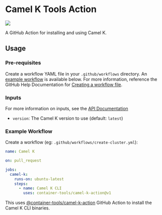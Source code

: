 # Camel K Tools Action

[![](https://github.com/container-tools/camel-k-action/workflows/Test/badge.svg?branch=main)](https://github.com/container-tools/camel-k-action/actions)

A GitHub Action for installing and using Camel K.

## Usage

### Pre-requisites

Create a workflow YAML file in your `.github/workflows` directory. An [example workflow](#example-workflow) is available below.
For more information, reference the GitHub Help Documentation for [Creating a workflow file](https://help.github.com/en/articles/configuring-a-workflow#creating-a-workflow-file).

### Inputs

For more information on inputs, see the [API Documentation](https://developer.github.com/v3/repos/releases/#input)

- `version`: The Camel K version to use (default: `latest`)

### Example Workflow

Create a workflow (eg: `.github/workflows/create-cluster.yml`):

```yaml
name: Camel K

on: pull_request

jobs:
  camel-k:
    runs-on: ubuntu-latest
    steps:
      - name: Camel K CLI
        uses: container-tools/camel-k-action@v1
```

This uses [@container-tools/camel-k-action](https://www.github.com/container-tools/camel-k-action) GitHub Action to install the Camel K CLI binaries.
